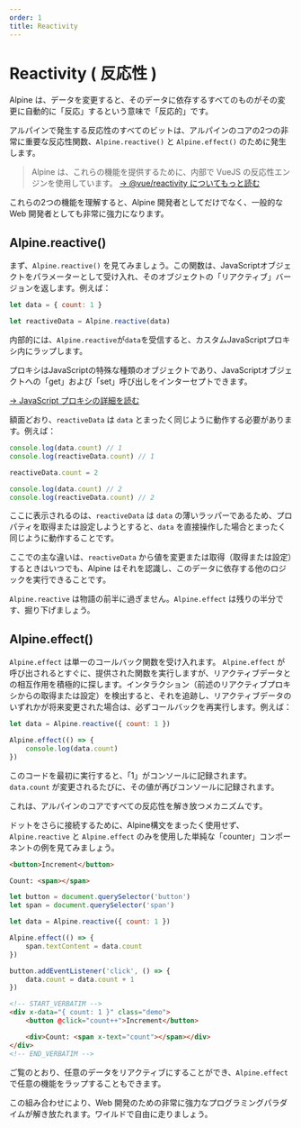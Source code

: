```yaml
---
order: 1
title: Reactivity
---
```


# Reactivity ( 反応性 )

Alpine は、データを変更すると、そのデータに依存するすべてのものがその変更に自動的に「反応」するという意味で「反応的」です。

アルパインで発生する反応性のすべてのビットは、アルパインのコアの2つの非常に重要な反応性関数、`Alpine.reactive()` と `Alpine.effect()` のために発生します。

> Alpine は、これらの機能を提供するために、内部で VueJS の反応性エンジンを使用しています。
> [→ @vue/reactivity についてもっと読む](https://github.com/vuejs/vue-next/tree/master/packages/reactivity)

これらの2つの機能を理解すると、Alpine 開発者としてだけでなく、一般的な Web 開発者としても非常に強力になります。

<!-- Alpine is "reactive" in the sense that when you change a piece of data, everything that depends on that data "reacts" automatically to that change.

Every bit of reactivity that takes place in Alpine, happens because of two very important reactive functions in Alpine's core: `Alpine.reactive()`, and `Alpine.effect()`.

> Alpine uses VueJS's reactivity engine under the hood to provide these functions.
> [→ Read more about @vue/reactivity](https://github.com/vuejs/vue-next/tree/master/packages/reactivity)

Understanding these two functions will give you super powers as an Alpine developer, but also just as a web developer in general. -->

<a name="alpine-reactive"></a>

## Alpine.reactive()

<!-- Let's first look at `Alpine.reactive()`. This function accepts a JavaScript object as its parameter and returns a "reactive" version of that object. For example: -->

まず、`Alpine.reactive()` を見てみましょう。この関数は、JavaScriptオブジェクトをパラメーターとして受け入れ、そのオブジェクトの「リアクティブ」バージョンを返します。例えば：

```js
let data = { count: 1 }

let reactiveData = Alpine.reactive(data)
```

<!-- Under the hood, when `Alpine.reactive` receives `data`, it wraps it inside a custom JavaScript proxy. -->

<!-- A proxy is a special kind of object in JavaScript that can intercept "get" and "set" calls to a JavaScript object. -->

<!-- [→ Read more about JavaScript proxies](https://developer.mozilla.org/en-US/docs/Web/JavaScript/Reference/Global_Objects/Proxy) -->

<!-- At face value, `reactiveData` should behave exactly like `data`. For example: -->

内部的には、`Alpine.reactive`が`data`を受信すると、カスタムJavaScriptプロキシ内にラップします。

プロキシはJavaScriptの特殊な種類のオブジェクトであり、JavaScriptオブジェクトへの「get」および「set」呼び出しをインターセプトできます。

[→ JavaScript プロキシの詳細を読む](https://developer.mozilla.org/en-US/docs/Web/JavaScript/Reference/Global_Objects/Proxy)

額面どおり、`reactiveData` は `data` とまったく同じように動作する必要があります。例えば：

```js
console.log(data.count) // 1
console.log(reactiveData.count) // 1

reactiveData.count = 2

console.log(data.count) // 2
console.log(reactiveData.count) // 2
```

<!-- What you see here is that because `reactiveData` is a thin wrapper around `data`, any attempts to get or set a property will behave exactly as if you had interacted with `data` directly. -->

<!-- The main difference here is that any time you modify or retrieve (get or set) a value from `reactiveData`, Alpine is aware of it and can execute any other logic that depends on this data. -->

<!-- `Alpine.reactive` is only the first half of the story. `Alpine.effect` is the other half, let's dig in. -->

ここに表示されるのは、`reactiveData` は `data` の薄いラッパーであるため、プロパティを取得または設定しようとすると、`data` を直接操作した場合とまったく同じように動作することです。

ここでの主な違いは、`reactiveData` から値を変更または取得（取得または設定）するときはいつでも、Alpine はそれを認識し、このデータに依存する他のロジックを実行できることです。

`Alpine.reactive` は物語の前半に過ぎません。`Alpine.effect` は残りの半分です、掘り下げましょう。


<a name="alpine-effect"></a><a name="alpine-effect"></a>

## Alpine.effect()

<!-- `Alpine.effect` accepts a single callback function. As soon as `Alpine.effect` is called, it will run the provided function, but actively look for any interactions with reactive data. If it detects an interaction (a get or set from the aforementioned reactive proxy) it will keep track of it and make sure to re-run the callback if any of reactive data changes in the future. For example: -->

`Alpine.effect` は単一のコールバック関数を受け入れます。 `Alpine.effect` が呼び出されるとすぐに、提供された関数を実行しますが、リアクティブデータとの相互作用を積極的に探します。インタラクション（前述のリアクティブプロキシからの取得または設定）を検出すると、それを追跡し、リアクティブデータのいずれかが将来変更された場合は、必ずコールバックを再実行します。例えば：

```js
let data = Alpine.reactive({ count: 1 })

Alpine.effect(() => {
    console.log(data.count)
})
```

このコードを最初に実行すると、「1」がコンソールに記録されます。 `data.count` が変更されるたびに、その値が再びコンソールに記録されます。

これは、アルパインのコアですべての反応性を解き放つメカニズムです。

ドットをさらに接続するために、Alpine構文をまったく使用せず、`Alpine.reactive` と `Alpine.effect` のみを使用した単純な「counter」コンポーネントの例を見てみましょう。

<!-- When this code is first run, "1" will be logged to the console. Any time `data.count` changes, it's value will be logged to the console again. -->

<!-- This is the mechanism that unlocks all of the reactivity at the core of Alpine. -->

<!-- To connect the dots further, let's look at a simple "counter" component example without using Alpine syntax at all, only using `Alpine.reactive` and `Alpine.effect`: -->

```html
<button>Increment</button>

Count: <span></span>
```
```js
let button = document.querySelector('button')
let span = document.querySelector('span')

let data = Alpine.reactive({ count: 1 })

Alpine.effect(() => {
    span.textContent = data.count
})

button.addEventListener('click', () => {
    data.count = data.count + 1
})
```

```html
<!-- START_VERBATIM -->
<div x-data="{ count: 1 }" class="demo">
    <button @click="count++">Increment</button>

    <div>Count: <span x-text="count"></span></div>
</div>
<!-- END_VERBATIM -->
```

<!-- As you can see, you can make any data reactive, and you can also wrap any functionality in `Alpine.effect`. -->

<!-- This combination unlocks an incredibly powerful programming paradigm for web development. Run wild and free. -->

ご覧のとおり、任意のデータをリアクティブにすることができ、`Alpine.effect` で任意の機能をラップすることもできます。

この組み合わせにより、Web 開発のための非常に強力なプログラミングパラダイムが解き放たれます。ワイルドで自由に走りましょう。
